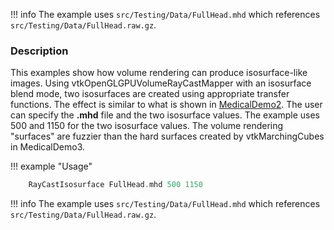 !!! info
    The example uses `src/Testing/Data/FullHead.mhd` which references `src/Testing/Data/FullHead.raw.gz`.
### Description

This examples show how volume rendering can produce isosurface-like images. Using vtkOpenGLGPUVolumeRayCastMapper with an isosurface blend mode, two isosurfaces are created using appropriate transfer functions. The effect is similar to what is shown in [MedicalDemo2](/Cxx/Medical/MedicalDemo2). The user can specify the **.mhd** file and the two isosurface values. The example uses 500 and 1150 for the two isosurface values. The volume rendering "surfaces" are fuzzier than the hard surfaces created by vtkMarchingCubes in MedicalDemo3.

!!! example "Usage"

``` C++
    RayCastIsosurface FullHead.mhd 500 1150
```

!!! info
    The example uses `src/Testing/Data/FullHead.mhd` which references `src/Testing/Data/FullHead.raw.gz`.

